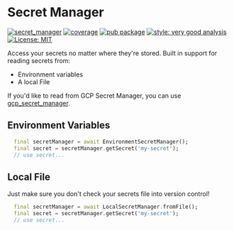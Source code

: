 # Secret Manager

[![secret_manager][ci_badge]][ci_link]
[![coverage][coverage_badge]][ci_link]
[![pub package][pub_badge]][pub_link]
[![style: very good analysis][very_good_analysis_badge]][very_good_analysis_link]
[![License: MIT][license_badge]][license_link]

Access your secrets no matter where they're stored. Built in support for reading secrets from:

- Environment variables
- A local File

If you'd like to read from GCP Secret Manager, you can use [gcp_secret_manager](https://pub.dev/packages/gcp_secret_manager).

## Environment Variables

```dart
  final secretManager = await EnvironmentSecretManager();
  final secret = secretManager.getSecret('my-secret');
  // use secret...
```

## Local File

Just make sure you don't check your secrets file into version control!

```dart
  final secretManager = await LocalSecretManager.fromFile();
  final secret = secretManager.getSecret('my-secret');
  // use secret...
```

[ci_badge]: https://github.com/Morel-Tech/secret_manager_dart/actions/workflows/secret_manager_verify_and_test.yaml/badge.svg?branch=main&event=push
[ci_link]: https://github.com/Morel-Tech/secret_manager_dart/actions/workflows/secret_manager_verify_and_test.yaml
[coverage_badge]: https://img.shields.io/badge/coverage-100%25-green
[pub_badge]: https://img.shields.io/pub/v/secret_manager.svg
[pub_link]: https://pub.dartlang.org/packages/secret_manager
[license_badge]: https://img.shields.io/badge/license-MIT-blue.svg
[license_link]: https://opensource.org/licenses/MIT
[very_good_analysis_badge]: https://img.shields.io/badge/style-very_good_analysis-B22C89.svg
[very_good_analysis_link]: https://pub.dev/packages/very_good_analysis
